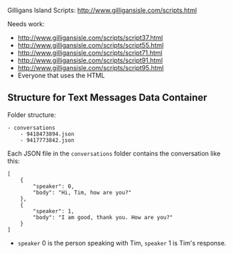 Gilligans Island Scripts: http://www.gilligansisle.com/scripts.html

Needs work:
- http://www.gilligansisle.com/scripts/script37.html
- http://www.gilligansisle.com/scripts/script55.html
- http://www.gilligansisle.com/scripts/script71.html
- http://www.gilligansisle.com/scripts/script91.html
- http://www.gilligansisle.com/scripts/script95.html
- Everyone that uses the HTML

## Structure for Text Messages Data Container
Folder structure:
```
- conversations
    - 9418473894.json
    - 9417773842.json
```

Each JSON file in the `conversations` folder contains the conversation like this:
```
[
    {
        "speaker": 0,
        "body": "Hi, Tim, how are you?"
    },
    {
        "speaker": 1,
        "body": "I am good, thank you. How are you?"
    }
]
```
- `speaker` 0 is the person speaking with Tim, `speaker` 1 is Tim's response.
